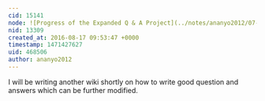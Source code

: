 ```yaml
---
cid: 15141
node: ![Progress of the Expanded Q & A Project](../notes/ananyo2012/07-25-2016/progress-of-the-expanded-q-a-project)
nid: 13309
created_at: 2016-08-17 09:53:47 +0000
timestamp: 1471427627
uid: 468506
author: ananyo2012
---
```


I will be writing another wiki shortly on how to write good question and answers which can be further modified.
